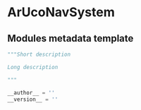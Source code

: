 # ArUcoNavSystem

## Modules metadata template
```python
"""Short description

Long description

"""

__author__ = ''
__version__ = ''
```